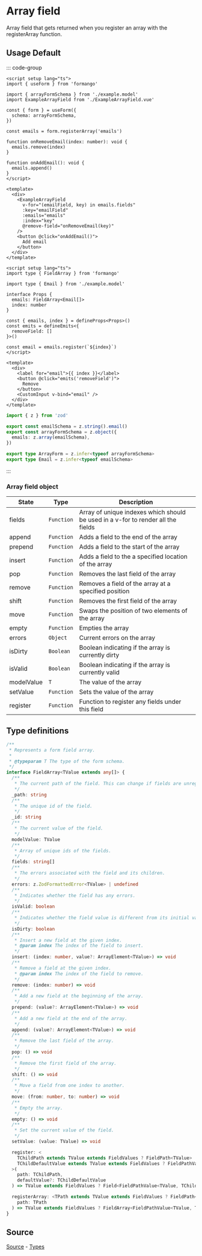 # Array field

Array field that gets returned when you register an array with the registerArray function.

## Usage Default

::: code-group

```vue [ExampleArray.vue]
<script setup lang="ts">
import { useForm } from 'formango'

import { arrayFormSchema } from './example.model'
import ExampleArrayField from './ExampleArrayField.vue'

const { form } = useForm({
  schema: arrayFormSchema,
})

const emails = form.registerArray('emails')

function onRemoveEmail(index: number): void {
  emails.remove(index)
}

function onAddEmail(): void {
  emails.append()
}
</script>

<template>
  <div>
    <ExampleArrayField
      v-for="(emailField, key) in emails.fields"
      :key="emailField"
      :emails="emails"
      :index="key"
      @remove-field="onRemoveEmail(key)"
    />
    <button @click="onAddEmail()">
      Add email
    </button>
  </div>
</template>
```

```vue [ExampleArrayField.vue]
<script setup lang="ts">
import type { FieldArray } from 'formango'

import type { Email } from './example.model'

interface Props {
  emails: FieldArray<Email[]>
  index: number
}

const { emails, index } = defineProps<Props>()
const emits = defineEmits<{
  removeField: []
}>()

const email = emails.register(`${index}`)
</script>

<template>
  <div>
    <label for="email">{{ index }}</label>
    <button @click="emits('removeField')">
      Remove
    </button>
    <CustomInput v-bind="email" />
  </div>
</template>
```

```ts [example.model.ts]
import { z } from 'zod'

export const emailSchema = z.string().email()
export const arrayFormSchema = z.object({
  emails: z.array(emailSchema),
})

export type ArrayForm = z.infer<typeof arrayFormSchema>
export type Email = z.infer<typeof emailSchema>
```

:::

### Array field object

| State           | Type      | Description                                                       |
| --------------- | --------- | ----------------------------------------------------------------- |
| fields | `Function` | Array of unique indexes which should be used in a v-for to render all the fields |
| append | `Function` | Adds a field to the end of the array |
| prepend | `Function` | Adds a field to the start of the array |
| insert | `Function` | Adds a field to the a specified location of the array |
| pop | `Function` | Removes the last field of the array |
| remove | `Function` | Removes a field of the array at a specified position |
| shift | `Function` | Removes the first field of the array |
| move | `Function` | Swaps the position of two elements of the array |
| empty | `Function` | Empties the array |
| errors | `Object` | Current errors on the array |
| isDirty | `Boolean` | Boolean indicating if the array is currently dirty |
| isValid | `Boolean` | Boolean indicating if the array is currently valid |
| modelValue | `T` | The value of the array |
| setValue | `Function` | Sets the value of the array |
| register | `Function` | Function to register any fields under this field |


## Type definitions
 
```ts
/**
 * Represents a form field array.
 *
 * @typeparam T The type of the form schema.
 */
interface FieldArray<TValue extends any[]> {
  /**
   * The current path of the field. This can change if fields are unregistered.
   */
  _path: string
  /**
   * The unique id of the field.
   */
  _id: string
  /**
   * The current value of the field.
   */
  modelValue: TValue
  /**
   * Array of unique ids of the fields.
   */
  fields: string[]
  /**
   * The errors associated with the field and its children.
   */
  errors: z.ZodFormattedError<TValue> | undefined
  /**
   * Indicates whether the field has any errors.
   */
  isValid: boolean
  /**
   * Indicates whether the field value is different from its initial value.
   */
  isDirty: boolean
  /**
   * Insert a new field at the given index.
   * @param index The index of the field to insert.
   */
  insert: (index: number, value?: ArrayElement<TValue>) => void
  /**
   * Remove a field at the given index.
   * @param index The index of the field to remove.
   */
  remove: (index: number) => void
  /**
   * Add a new field at the beginning of the array.
   */
  prepend: (value?: ArrayElement<TValue>) => void
  /**
   * Add a new field at the end of the array.
   */
  append: (value?: ArrayElement<TValue>) => void
  /**
   * Remove the last field of the array.
   */
  pop: () => void
  /**
   * Remove the first field of the array.
   */
  shift: () => void
  /**
   * Move a field from one index to another.
   */
  move: (from: number, to: number) => void
  /**
   * Empty the array.
   */
  empty: () => void
  /**
   * Set the current value of the field.
   */
  setValue: (value: TValue) => void

  register: <
    TChildPath extends TValue extends FieldValues ? FieldPath<TValue> : never,
    TChildDefaultValue extends TValue extends FieldValues ? FieldPathValue<TValue, TChildPath> | undefined : never,
  >(
    path: TChildPath,
    defaultValue?: TChildDefaultValue
  ) => TValue extends FieldValues ? Field<FieldPathValue<TValue, TChildPath>, any> : never

  registerArray: <TPath extends TValue extends FieldValues ? FieldPath<TValue> : never>(
    path: TPath
  ) => TValue extends FieldValues ? FieldArray<FieldPathValue<TValue, TPath>> : never
}
```
## Source

[Source](https://github.com/wouterlms/forms/blob/main/src/composables/useForm.ts) - [Types](https://github.com/wouterlms/forms/blob/main/src/types/form.type.ts)